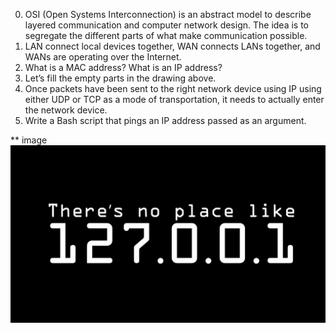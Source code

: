 0. OSI (Open Systems Interconnection) is an abstract model to describe layered communication and computer network design. The idea is to segregate the different parts of what make communication possible.
1. LAN connect local devices together, WAN connects LANs together, and WANs are operating over the Internet.
2. What is a MAC address? What is an IP address?
3. Let’s fill the empty parts in the drawing above.
4. Once packets have been sent to the right network device using IP using either UDP or TCP as a mode of transportation, it needs to actually enter the network device.
5. Write a Bash script that pings an IP address passed as an argument.

** image
<img
  src="readme.png"
  alt="readme" >
</img>
